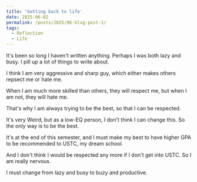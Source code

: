 ```yaml
---
title: 'Getting back to life'
date: 2025-06-02
permalink: /posts/2025/06-blog-post-1/
tags:
  - Reflection
  - Life
---
```


It's been so long I haven't written anything. Perhaps I was both lazy and busy. 
I pill up a lot of things to write about.

I think I am very aggressive and sharp guy, which either makes others repsect me or hate me.

When I am much more skilled than others, they will respect me, but when I am not, they will hate me.

That's why I am always trying to be the best, so that I can be respected.

It's very Weird, but as a low-EQ person, I don't think I can change this. So the only way is to be the best.

It's at the end of this semester, and I must make my best to have higher GPA to be recommended to USTC, my dream school.

And I don't think I would be respected any more if I don't get into USTC. So I am really nervous.

I must change from lazy and busy to buzy and productive.